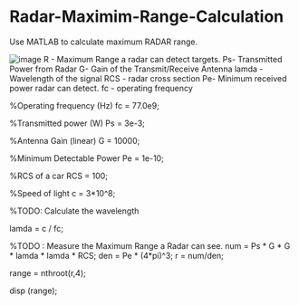# Radar-Maximim-Range-Calculation
Use MATLAB to calculate maximum RADAR range. 

![image](https://user-images.githubusercontent.com/84752308/131053044-d07171ef-e988-4f4b-bdd9-58cdebb6d0b8.png)
R - Maximum Range a radar can detect targets.
Ps- Transmitted Power from Radar 
G- Gain of the Transmit/Receive Antenna 
lamda - Wavelength of the signal 
RCS - radar cross section 
Pe- Minimum received power radar can detect.
fc - operating frequency


%Operating frequency (Hz)
fc = 77.0e9;

%Transmitted power (W)
Ps = 3e-3;

%Antenna Gain (linear)
G =  10000;

%Minimum Detectable Power
Pe = 1e-10;

%RCS of a car
RCS = 100;

%Speed of light
c = 3*10^8;

%TODO: Calculate the wavelength

lamda = c / fc;

%TODO : Measure the Maximum Range a Radar can see. 
num = Ps * G * G * lamda * lamda * RCS;
den = Pe * (4*pi)^3;
r = num/den;

range = nthroot(r,4);

disp (range);
